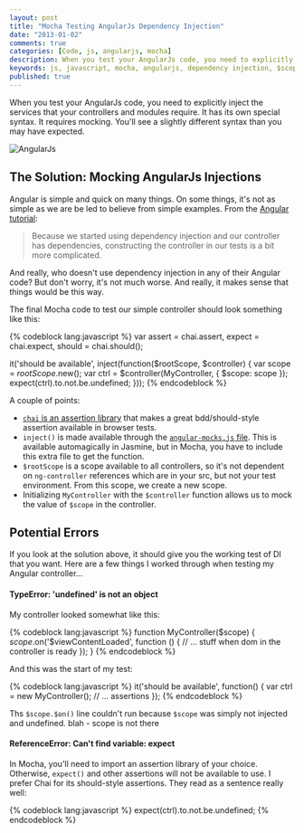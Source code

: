 ```yaml
---
layout: post
title: "Mocha Testing AngularJs Dependency Injection"
date: "2013-01-02"
comments: true
categories: [Code, js, angularjs, mocha]
description: When you test your AngularJs code, you need to explicitly inject the services your controllers and modules require.
keywords: js, javascript, mocha, angularjs, dependency injection, $scope
published: true
---
```


When you test your AngularJs code, you need to explicitly inject the services that your controllers and modules require.  It has its own special syntax.  It requires mocking.  You'll see a slightly different syntax than you may have expected.

![AngularJs](http://i.imgur.com/wVBKD.png)

<!--more-->

## The Solution: Mocking AngularJs Injections

Angular is simple and quick on many things.  On some things, it's not as simple as we are be led to believe from simple examples.  From the [Angular tutorial](http://docs.angularjs.org/tutorial/step_05):

> Because we started using dependency injection and our controller has dependencies, constructing the controller in our tests is a bit more complicated.

And really, who doesn't use dependency injection in any of their Angular code?  But don't worry, it's not much worse.  And really, it makes sense that things would be this way.

The final Mocha code to test our simple controller should look something like this:

{% codeblock lang:javascript %}
  var assert = chai.assert,
    expect = chai.expect,
    should = chai.should();

  it('should be available', inject(function($rootScope, $controller) {
    var scope = $rootScope.$new();
    var ctrl = $controller(MyController, {
      $scope: scope
    });
    expect(ctrl).to.not.be.undefined;
  }));
{% endcodeblock %}

A couple of points:

- [`chai` is an assertion library](http://chaijs.com/api/bdd/) that makes a great bdd/should-style assertion available in browser tests.
- `inject()` is made available through the [`angular-mocks.js` file](https://github.com/angular/angular-seed/blob/master/test/lib/angular/angular-mocks.js).  This is available automagically in Jasmine, but in Mocha, you have to include this extra file to get the function.
- `$rootScope` is a scope available to all controllers, so it's not dependent on `ng-controller` references which are in your src, but not your test environment.  From this scope, we create a new scope.
- Initializing `MyController` with the `$controller` function allows us to mock the value of `$scope` in the controller.

## Potential Errors

If you look at the solution above, it should give you the working test of DI that you want.  Here are a few things I worked through when testing my Angular controller...

#### TypeError: 'undefined' is not an object

My controller looked somewhat like this:

{% codeblock lang:javascript %}
function MyController($scope) {
  $scope.$on('$viewContentLoaded', function () {
    // ... stuff when dom in the controller is ready
  });
}
{% endcodeblock %}

And this was the start of my test:

{% codeblock lang:javascript %}
  it('should be available', function() {
    var ctrl = new MyController();
    // ... assertions
  });
{% endcodeblock %}

Ths `$scope.$on()` line couldn't run because `$scope` was simply not injected and undefined.
blah - scope is not there

#### ReferenceError: Can't find variable: expect

In Mocha, you'll need to import an assertion library of your choice.  Otherwise, `expect()` and other assertions will not be available to use.  I prefer Chai for its should-style assertions.  They read as a sentence really well:

{% codeblock lang:javascript %}
    expect(ctrl).to.not.be.undefined;
{% endcodeblock %}
